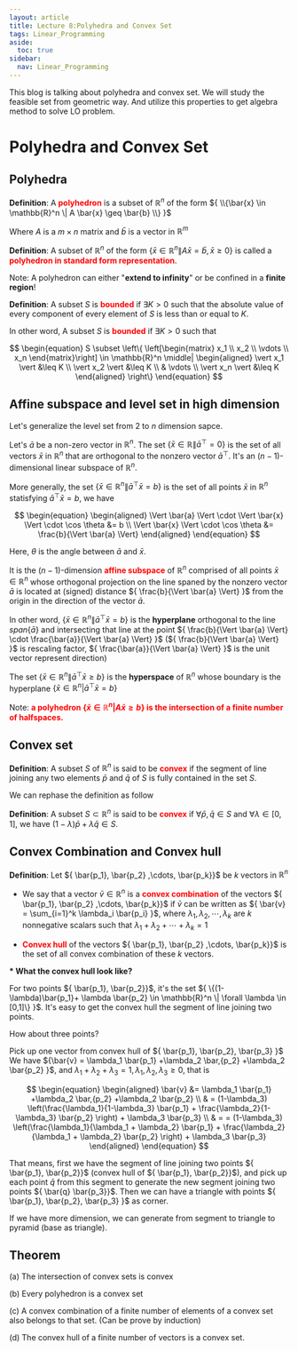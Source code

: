 ```yaml
---
layout: article
title: Lecture 8:Polyhedra and Convex Set
tags: Linear_Programming
aside:
  toc: true
sidebar:
  nav: Linear_Programming
---
```


This blog is talking about polyhedra and convex set. We will study the feasible set from geometric way. And utilize this properties to get algebra method to solve LO problem.
<!--more--> 

# Polyhedra and Convex Set

## Polyhedra

<b>Definition</b>: A <b><font color=red>polyhedron</font></b> is a subset of ${ \mathbb{R}^n }$ of the form ${ \\{\bar{x} \in \mathbb{R}^n \| A \bar{x} \geq \bar{b} \\} }$

Where ${ A }$ is a ${ m \times n }$ matrix and ${ \bar{b} }$ is a vector in ${ \mathbb{R}^m }$

<b>Definition</b>: A subset of ${ \mathbb{R}^n }$ of the form ${ \{\bar{x}\in \mathbb{R}^n \| A\bar{x} = \bar{b}, \bar{x} \geq 0\} }$ is called a <b><font color=red>polyhedron in standard form representation</font></b>. 

Note: A polyhedron can either "<b>extend to infinity</b>" or be confined in a <b>finite region</b>! 

<b>Definition</b>: A subset ${ S }$ is  <b><font color=red>bounded</font></b> if ${ \exists K >0 }$ such that the absolute value of every component of every element of ${ S }$ is less than or equal to ${ K }$. 

In other word, A subset ${ S }$ is <b><font color=red>bounded</font></b> if ${ \exists K >0 }$ such that

<center>$$
\begin{equation}
S \subset \left\{ 
\left[\begin{matrix}
x_1 \\ x_2 \\ \vdots  \\ x_n
\end{matrix}\right] \in \mathbb{R}^n \middle|
\begin{aligned}
\vert x_1 \vert &\leq K \\
\vert x_2 \vert &\leq K \\
& \vdots \\
\vert x_n \vert &\leq K
\end{aligned}
\right\}
\end{equation}
$$</center>

## Affine subspace and level set in high dimension

Let's generalize the level set from ${ 2 }$ to ${ n }$ dimension sapce. 

Let's ${ \bar{a} }$ be a non-zero vector in ${ \mathbb{R}^n }$. The set ${ \{\bar{x}\in \mathbb{R} \| \bar{a}^\top  =0 \} }$ is the set of all vectors ${ \bar{x} }$ in ${ \mathbb{R}^n }$ that are orthogonal to the nonzero vector ${  \bar{a}^\top }$. It's an ${ (n-1) }$-dimensional linear subspace of ${ \mathbb{R}^n }$.

More generally, the set ${ \{\bar{x}\in \mathbb{R}^n \| \bar{a}^\top \bar{x} = b\} }$ is the set of all points ${ \bar{x} }$ in ${  \mathbb{R}^n}$ statisfying ${ \bar{a}^\top \bar{x} = b }$, we have 

<center>$$
\begin{equation}
\begin{aligned}
\Vert \bar{a} \Vert \cdot \Vert \bar{x} \Vert \cdot \cos \theta &= b \\
\Vert \bar{x} \Vert \cdot \cos \theta &= \frac{b}{\Vert \bar{a} \Vert}
\end{aligned}
\end{equation}
$$</center>

Here, ${ \theta }$ is the angle between ${ \bar{a}}$ and ${ \bar{x} }$.

It is the ${ (n-1) }$-dimension <b><font color=red>affine subspace</font></b> of ${ \mathbb{R}^n }$ comprised of all points ${ \bar{x} \in \mathbb{R}^n }$ whose orthogonal projection on the line spaned by the nonzero vector ${ \bar{a} }$ is located at (signed) distance ${ \frac{b}{\Vert \bar{a} \Vert} }$ from the origin in the direction of the vector ${ \bar{a} }$.

In other word, ${ \{\bar{x}\in \mathbb{R}^n \| \bar{a}^\top \bar{x} = b\} }$ is the <b>hyperplane</b> orthogonal to the line ${ span\{\bar{a}\} }$ and intersecting that line at the point ${ \frac{b}{\Vert \bar{a} \Vert} \cdot \frac{\bar{a}}{\Vert \bar{a} \Vert} }$ (${ \frac{b}{\Vert \bar{a} \Vert} }$ is rescaling factor, ${ \frac{\bar{a}}{\Vert \bar{a} \Vert} }$ is the unit vector represent direction)

The set ${ \{\bar{x}\in \mathbb{R}^n \| \bar{a}^\top \bar{x} \geq b\} }$ is the <b>hyperspace</b> of ${ \mathbb{R}^n }$ whose boundary is the hyperplane ${ \{\bar{x} \in \mathbb{R}^n | \bar{a}^\top \bar{x} = b\} }$

Note: <b><font color=red>a polyhedron ${ \{\bar{x}\in \mathbb{R}^n | A \bar{x} \geq b\} }$ is the intersection of a finite number of halfspaces. </font></b>

## Convex set

<b>Definition</b>: A subset ${ S }$ of ${ \mathbb{R}^n }$ is said to be <b><font color=red>convex</font></b> if the segment of line joining any two elements ${ \bar{p} }$ and ${\bar{q}  }$ of ${ S }$ is fully contained in the set ${ S }$.

We can rephase the definition as follow

<b>Definition</b>: A subset ${ S \subset \mathbb{R}^n }$ is said to be <b><font color=red>convex</font></b> if ${ \forall \bar{p},\bar{q} \in S }$ and ${ \forall \lambda \in [0,1] }$, we have ${ (1-\lambda)\bar{p} + \lambda \bar{q} \in S}$.

## Convex Combination and Convex hull

<b>Definition</b>: Let ${ \bar{p_1}, \bar{p_2} ,\cdots, \bar{p_k}}$ be ${ k }$ vectors in ${ \mathbb{R}^n }$

* We say that a vector ${ \bar{v} \in \mathbb{R}^n }$ is a <b><font color=red>convex combination</font></b> of the vectors ${ \bar{p_1}, \bar{p_2} ,\cdots, \bar{p_k}}$ if ${ \bar{v} }$ can be written as ${ \bar{v} = \sum_{i=1}^k \lambda_i \bar{p_i} }$, where ${ \lambda_1,\lambda_2, \cdots, \lambda_k  }$ are ${ k }$ nonnegative scalars such that ${ \lambda_1 + \lambda_2 +  \cdots+ \lambda_k =1 }$

* <b><font color=red>Convex hull</font></b> of the vectors ${ \bar{p_1}, \bar{p_2} ,\cdots, \bar{p_k}}$ is the set of all convex combination of these ${ k}$ vectors. 

<b>* What the convex hull look like?</b>

For two points ${ \bar{p_1}, \bar{p_2}}$, it's the set ${ \{(1-\lambda)\bar{p_1}+ \lambda \bar{p_2} \in \mathbb{R}^n \| \forall \lambda \in [0,1]\} }$. It's easy to get the convex hull the segment of line joining two points.

How about three points?

Pick up one vector from convex hull of ${ \bar{p_1}, \bar{p_2}, \bar{p_3} }$ We have ${\bar{v} = \lambda_1 \bar{p_1} +\lambda_2 \bar,{p_2} +\lambda_2 \bar{p_2} }$, and ${ \lambda_1 + \lambda_2 + \lambda_3 =1 ,  \lambda_1,\lambda_2, \lambda_3 \geq 0}$, that is 

<center>$$
\begin{equation}
\begin{aligned}
\bar{v} &= \lambda_1 \bar{p_1} +\lambda_2 \bar,{p_2} +\lambda_2 \bar{p_2} \\
& = (1-\lambda_3) \left(\frac{\lambda_1}{1-\lambda_3} \bar{p_1} + \frac{\lambda_2}{1-\lambda_3} \bar{p_2} \right) + \lambda_3 \bar{p_3} \\
& = = (1-\lambda_3) \left(\frac{\lambda_1}{\lambda_1 + \lambda_2} \bar{p_1} + \frac{\lambda_2}{\lambda_1 + \lambda_2} \bar{p_2} \right) + \lambda_3 \bar{p_3}
\end{aligned}
\end{equation}
$$</center>

That means, first we have the segment of line joining two points ${ \bar{p_1}, \bar{p_2}}$ (convex hull of ${ \bar{p_1}, \bar{p_2}}$), and pick up each point ${ \bar{q} }$ from this segment to generate the new segment joining two points ${  \bar{q}  \bar{p_3}}$. Then we can have a triangle with points ${ \bar{p_1}, \bar{p_2}, \bar{p_3} }$ as corner.

If we have more dimension, we can generate from segment to triangle to pyramid (base as triangle).

## Theorem

(a) The intersection of convex sets is convex

(b) Every polyhedron is a convex set

(c) A convex combination of a finite number of elements of a convex set also belongs to that set. (Can be prove by induction)

(d) The convex hull of a finite number of vectors is a convex set.

